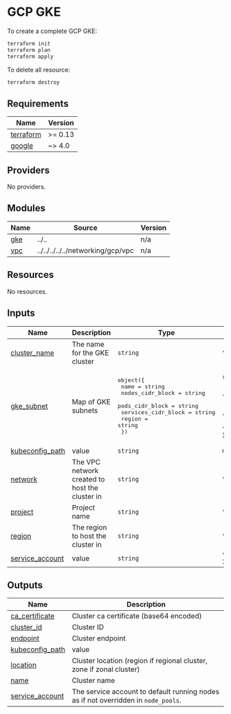 # GCP GKE

To create a complete GCP GKE:

```bash
terraform init
terraform plan
terraform apply
```

To delete all resource:

```bash
terraform destroy
```

<!-- BEGIN_TF_DOCS -->
## Requirements

| Name | Version |
|------|---------|
| <a name="requirement_terraform"></a> [terraform](#requirement\_terraform) | >= 0.13 |
| <a name="requirement_google"></a> [google](#requirement\_google) | ~> 4.0 |

## Providers

No providers.

## Modules

| Name | Source | Version |
|------|--------|---------|
| <a name="module_gke"></a> [gke](#module\_gke) | ../.. | n/a |
| <a name="module_vpc"></a> [vpc](#module\_vpc) | ../../../../../networking/gcp/vpc | n/a |

## Resources

No resources.

## Inputs

| Name | Description | Type | Default | Required |
|------|-------------|------|---------|:--------:|
| <a name="input_cluster_name"></a> [cluster\_name](#input\_cluster\_name) | The name for the GKE cluster | `string` | `"gke-complete-cluster"` | no |
| <a name="input_gke_subnet"></a> [gke\_subnet](#input\_gke\_subnet) | Map of GKE subnets | <pre>object({<br>    name                = string<br>    nodes_cidr_block    = string<br>    pods_cidr_block     = string<br>    services_cidr_block = string<br>    region              = string<br>  })</pre> | <pre>{<br>  "name": "gke-complete-subnet",<br>  "nodes_cidr_block": "10.51.0.0/16",<br>  "pods_cidr_block": "192.168.64.0/22",<br>  "region": "europe-west9",<br>  "services_cidr_block": "192.168.1.0/24"<br>}</pre> | no |
| <a name="input_kubeconfig_path"></a> [kubeconfig\_path](#input\_kubeconfig\_path) | value | `string` | `null` | no |
| <a name="input_network"></a> [network](#input\_network) | The VPC network created to host the cluster in | `string` | `"gke-complet-network"` | no |
| <a name="input_project"></a> [project](#input\_project) | Project name | `string` | `"armonik-gcp-13469"` | no |
| <a name="input_region"></a> [region](#input\_region) | The region to host the cluster in | `string` | `"europe-west9"` | no |
| <a name="input_service_account"></a> [service\_account](#input\_service\_account) | value | `string` | `"tf-gke-gke-test-1-k4hk@armonik-gcp-13469.iam.gserviceaccount.com"` | no |

## Outputs

| Name | Description |
|------|-------------|
| <a name="output_ca_certificate"></a> [ca\_certificate](#output\_ca\_certificate) | Cluster ca certificate (base64 encoded) |
| <a name="output_cluster_id"></a> [cluster\_id](#output\_cluster\_id) | Cluster ID |
| <a name="output_endpoint"></a> [endpoint](#output\_endpoint) | Cluster endpoint |
| <a name="output_kubeconfig_path"></a> [kubeconfig\_path](#output\_kubeconfig\_path) | value |
| <a name="output_location"></a> [location](#output\_location) | Cluster location (region if regional cluster, zone if zonal cluster) |
| <a name="output_name"></a> [name](#output\_name) | Cluster name |
| <a name="output_service_account"></a> [service\_account](#output\_service\_account) | The service account to default running nodes as if not overridden in `node_pools`. |
<!-- END_TF_DOCS -->

